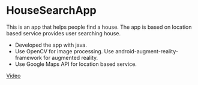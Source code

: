 # HouseSearchApp

This is an app that helps people find a house.
The app is based on location based service provides user searching house. 
* Developed the app with java.
* Use OpenCV for image processing. Use android-augment-reality-framework for augmented reality. 
* Use Google Maps API for location based service.


[Video](https://www.youtube.com/watch?v=4J80KEW1zAk)
